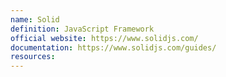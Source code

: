 ```yaml
---
name: Solid
definition: JavaScript Framework
official website: https://www.solidjs.com/
documentation: https://www.solidjs.com/guides/
resources:
---
```

